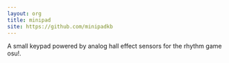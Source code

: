 ```yaml
---
layout: org
title: minipad
site: https://github.com/minipadkb
---
```

A small keypad powered by analog hall effect sensors for the rhythm game osu!.
